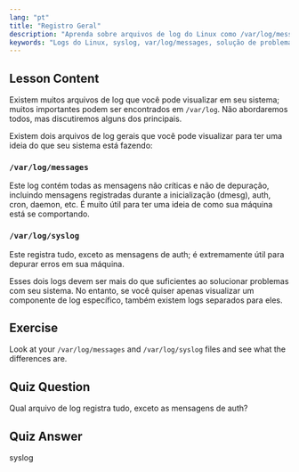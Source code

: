 ```yaml
---
lang: "pt"
title: "Registro Geral"
description: "Aprenda sobre arquivos de log do Linux como /var/log/messages e syslog. Entenda suas diferenças para uma solução de problemas eficaz do sistema. Comece sua jornada no Linux!"
keywords: "Logs do Linux, syslog, var/log/messages, solução de problemas do Linux, iniciante em Linux, guia do Linux, logs do sistema"
---
```


## Lesson Content

Existem muitos arquivos de log que você pode visualizar em seu sistema; muitos importantes podem ser encontrados em `/var/log`. Não abordaremos todos, mas discutiremos alguns dos principais.

Existem dois arquivos de log gerais que você pode visualizar para ter uma ideia do que seu sistema está fazendo:

### `/var/log/messages`

Este log contém todas as mensagens não críticas e não de depuração, incluindo mensagens registradas durante a inicialização (dmesg), auth, cron, daemon, etc. É muito útil para ter uma ideia de como sua máquina está se comportando.

### `/var/log/syslog`

Este registra tudo, exceto as mensagens de auth; é extremamente útil para depurar erros em sua máquina.

Esses dois logs devem ser mais do que suficientes ao solucionar problemas com seu sistema. No entanto, se você quiser apenas visualizar um componente de log específico, também existem logs separados para eles.

## Exercise

Look at your `/var/log/messages` and `/var/log/syslog` files and see what the differences are.

## Quiz Question

Qual arquivo de log registra tudo, exceto as mensagens de auth?

## Quiz Answer

syslog
